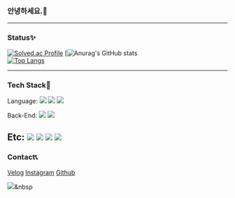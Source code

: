 ### 안녕하세요.👋

---

### Status✨
[![Solved.ac Profile](http://mazassumnida.wtf/api/generate_badge?boj=taegon1998)](https://solved.ac/taegon1998)
[![Anurag's GitHub stats](https://github-readme-stats.vercel.app/api?username=taegon98&show_icons=true&theme=tokyonight)<br/>
[![Top Langs](https://github-readme-stats.vercel.app/api/top-langs/?username=taegon98&layout=compact)](https://github.com/taegon98/github-readme-stats)

---

### Tech Stack👾
Language: <img src="https://img.shields.io/badge/c++-00599C?style=for-the-badge&logo=c%2B%2B&logoColor=white">
<img src="https://img.shields.io/badge/java-007396?style=for-the-badge&logo=java&logoColor=white"> 
                <img src="https://img.shields.io/badge/python-3776AB?style=for-the-badge&logo=python&logoColor=white"> 

Back-End: <img src="https://img.shields.io/badge/spring-6DB33F?style=for-the-badge&logo=spring&logoColor=white"> 
                <img src="https://img.shields.io/badge/django-092E20?style=for-the-badge&logo=django&logoColor=white">
                
Etc: <img src="https://img.shields.io/badge/html5-E34F26?style=for-the-badge&logo=html5&logoColor=white"> 
                    <img src="https://img.shields.io/badge/css-1572B6?style=for-the-badge&logo=css3&logoColor=white">
                    <img src="https://img.shields.io/badge/mariaDB-003545?style=for-the-badge&logo=mariaDB&logoColor=white">
                    <img src="https://img.shields.io/badge/amazonaws-232F3E?style=for-the-badge&logo=amazonaws&logoColor=white">
---
### Contact📞
  <a href="https://velog.io/@taegon1998" class="ct">Velog</a>
  <a href="https://www.instagram.com/_leetaegon/" class="ct">Instagram</a>
  <a href="https://github.com/taegon98" class="ct">Github</a>


  <a href="https://velog.io/@taegon1998"><img src="https://img.shields.io/badge/Tech%20Blog-11B48A?style=flat-square&logo=Vimeo&logoColor=white&link=https://taegon.github.io"/></a>&nbsp
 
